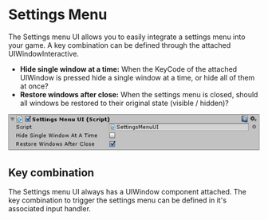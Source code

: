 # Settings Menu

The Settings menu UI allows you to easily integrate a settings menu into your game. A key combination can be defined through the attached UIWindowInteractive.

- **Hide single window at a time:** When the KeyCode of the attached UIWindow is pressed hide a single window at a time, or hide all of them at once?
- **Restore windows after close:** When the settings menu is closed, should all windows be restored to their original state (visible / hidden)?

![](Assets/SettingsMenu.png)

## Key combination

The Settings menu UI always has a UIWindow component attached. The key combination to trigger the settings menu can be defined in it's associated input handler.